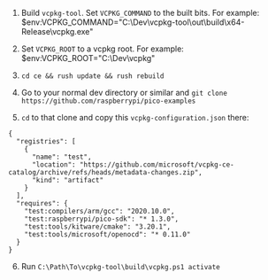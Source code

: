 1. Build `vcpkg-tool`. Set `VCPKG_COMMAND` to the built bits. For example:
$env:VCPKG_COMMAND="C:\Dev\vcpkg-tool\out\build\x64-Release\vcpkg.exe"

2. Set `VCPKG_ROOT` to a vcpkg root. For example:
$env:VCPKG_ROOT="C:\Dev\vcpkg"

3. `cd ce && rush update && rush rebuild`

4. Go to your normal dev directory or similar and `git clone https://github.com/raspberrypi/pico-examples`

5. `cd` to that clone and copy this `vcpkg-configuration.json` there:

```
{
  "registries": [
    {
      "name": "test",
      "location": "https://github.com/microsoft/vcpkg-ce-catalog/archive/refs/heads/metadata-changes.zip",
      "kind": "artifact"
    }
  ],
  "requires": {
    "test:compilers/arm/gcc": "2020.10.0",
    "test:raspberrypi/pico-sdk": "* 1.3.0",
    "test:tools/kitware/cmake": "3.20.1",
    "test:tools/microsoft/openocd": "* 0.11.0"
  }
}
```

6. Run `C:\Path\To\vcpkg-tool\build\vcpkg.ps1 activate`
